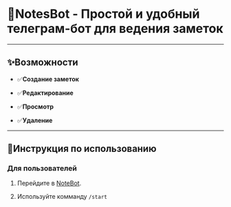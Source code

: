 # 📝NotesBot - Простой и удобный телеграм-бот для ведения заметок

____

## ✨Возможности

- ✅**Создание заметок**
  
- ✅**Редактирование**

- ✅**Просмотр**

- ✅**Удаление**

____

## 📌Инструкция по использованию

### Для пользователей

1. Перейдите в [NoteBot](https://t.me/newTeleBotick_bot).

2. Используйте комманду `/start`
